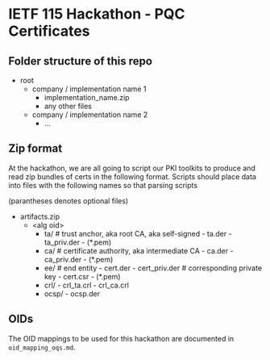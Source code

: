 # IETF 115 Hackathon - PQC Certificates

## Folder structure of this repo

- root
  - company / implementation name 1
    - implementation_name.zip
    - any other files
  - company / implementation name 2
    - ...



## Zip format

At the hackathon, we are all going to script our PKI toolkits to produce and read zip bundles of certs in the following format. Scripts should place data into files with the following names so that parsing scripts 

(parantheses denotes optional files)

- artifacts.zip
    - \<alg oid\>
      - ta/     # trust anchor, aka root CA, aka self-signed
            - ta.der
            - ta_priv.der
            - (*.pem)
      - ca/     # certificate authority, aka intermediate CA
            - ca.der
            - ca_priv.der
            - (*.pem)
      - ee/     # end entity
            - cert.der
            - cert_priv.der    # corresponding private key
            - cert.csr
            - (*.pem)
      - crl/
            - crl_ta.crl
            - crl_ca.crl
      - ocsp/
            - ocsp.der


## OIDs

The OID mappings to be used for this hackathon are documented in `oid_mapping_oqs.md`.
